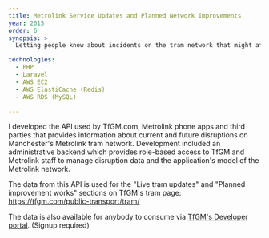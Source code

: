 ```yaml
---
title: Metrolink Service Updates and Planned Network Improvements
year: 2015
order: 6
synopsis: >
  Letting people know about incidents on the tram network that might affect their journey

technologies:
  - PHP
  - Laravel
  - AWS EC2
  - AWS ElastiCache (Redis)
  - AWS RDS (MySQL)

---
```

I developed the API used by TfGM.com, Metrolink phone apps and third parties that provides information about current 
and future disruptions on Manchester's Metrolink tram network. Development included an administrative backend which 
provides role-based access to TfGM and Metrolink staff to manage disruption data and the application's model of the 
Metrolink network.

The data from this API is used for the "Live tram updates" and "Planned improvement works" sections on TfGM's 
tram page: https://tfgm.com/public-transport/tram/

The data is also available for anybody to consume via [TfGM's Developer portal](https://developer.tfgm.com/). 
(Signup required)
